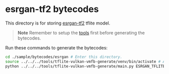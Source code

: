 # esrgan-tf2 bytecodes
This directory is for storing [esrgan-tf2](https://tfhub.dev/captain-pool/lite-model/esrgan-tf2/1) tflite model.

> **Note**
> Remember to setup the [tools](../../../tools%2Ftflite-vulkan-vmfb-generate) first before generating the bytecodes.

Run these commands to generate the bytecodes:
```sh
cd ./sample/bytecodes/esrgan # Enter this directory.
source ../../../tools/tflite-vulkan-vmfb-generate/venv/bin/activate # Activate the virtualenv.
python ../../../tools/tflite-vulkan-vmfb-generate/main.py ESRGAN_TFLITE_URL esrgan # replace `ESRGAN_TFLITE_URL` with a real url that downloads esrgan tflite model.
```
